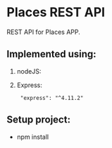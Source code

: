 # Places REST API

REST API for Places APP.


## Implemented using:

1. nodeJS:

2. Express:

        "express": "^4.11.2"


## Setup project:

* npm install
